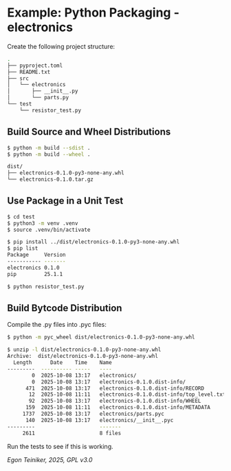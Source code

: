 # Example: Python Packaging - electronics

Create the following project structure:

```bash
.
├── pyproject.toml
├── README.txt
├── src
│   └── electronics
│       ├── __init__.py
│       └── parts.py
└── test
    └── resistor_test.py
```

## Build Source and Wheel Distributions 

```bash
$ python -m build --sdist .
$ python -m build --wheel .

dist/
├── electronics-0.1.0-py3-none-any.whl
└── electronics-0.1.0.tar.gz
```


## Use Package in a Unit Test  

```bash 
$ cd test
$ python3 -m venv .venv
$ source .venv/bin/activate

$ pip install ../dist/electronics-0.1.0-py3-none-any.whl
$ pip list
Package     Version
----------- -------
electronics 0.1.0
pip         25.1.1

$ python resistor_test.py
```


## Build Bytcode Distribution 

Compile the .py files into .pyc files:

```bash
$ python -m pyc_wheel dist/electronics-0.1.0-py3-none-any.whl

$ unzip -l dist/electronics-0.1.0-py3-none-any.whl
Archive:  dist/electronics-0.1.0-py3-none-any.whl
  Length      Date    Time    Name
---------  ---------- -----   ----
        0  2025-10-08 13:17   electronics/
        0  2025-10-08 13:17   electronics-0.1.0.dist-info/
      471  2025-10-08 13:17   electronics-0.1.0.dist-info/RECORD
       12  2025-10-08 11:11   electronics-0.1.0.dist-info/top_level.txt
       92  2025-10-08 13:17   electronics-0.1.0.dist-info/WHEEL
      159  2025-10-08 11:11   electronics-0.1.0.dist-info/METADATA
     1737  2025-10-08 13:17   electronics/parts.pyc                     <==
      140  2025-10-08 13:17   electronics/__init__.pyc                  <==    
---------                     -------
     2611                     8 files
```

Run the tests to see if this is working.

*Egon Teiniker, 2025, GPL v3.0*